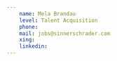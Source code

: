 ```yaml
---
    name: Mela Brandau 
    level: Talent Acquisition
    phone: 
    mail: jobs@sinnerschrader.com
    xing: 
    linkedin: 
---
```

